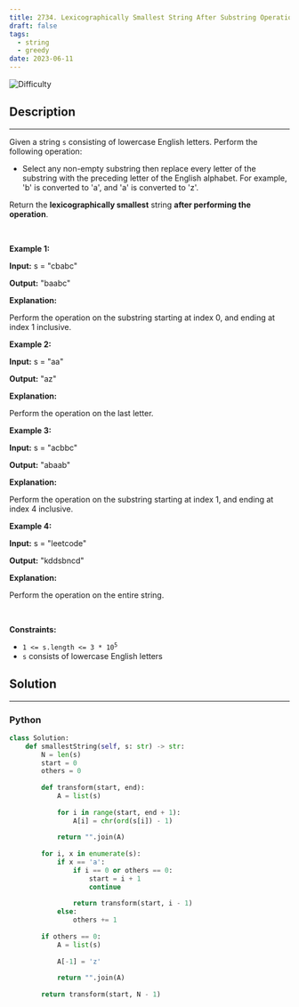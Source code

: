 ```yaml
---
title: 2734. Lexicographically Smallest String After Substring Operation
draft: false
tags: 
  - string
  - greedy
date: 2023-06-11
---
```


![Difficulty](https://img.shields.io/badge/Difficulty-Medium-blue.svg)

## Description

---
<p>Given a string <code>s</code> consisting of lowercase English letters. Perform the following operation:</p>

<ul>
	<li>Select any non-empty <span data-keyword="substring-nonempty">substring</span> then replace every letter of the substring with the preceding letter of the English alphabet. For example, &#39;b&#39; is converted to &#39;a&#39;, and &#39;a&#39; is converted to &#39;z&#39;.</li>
</ul>

<p>Return the <span data-keyword="lexicographically-smaller-string"><strong>lexicographically smallest</strong></span> string <strong>after performing the operation</strong>.</p>

<p>&nbsp;</p>
<p><strong class="example">Example 1:</strong></p>

<div class="example-block">
<p><strong>Input:</strong> <span class="example-io">s = &quot;cbabc&quot;</span></p>

<p><strong>Output:</strong> <span class="example-io">&quot;baabc&quot;</span></p>

<p><strong>Explanation:</strong></p>

<p>Perform the operation on the substring starting at index 0, and ending at index 1 inclusive.</p>
</div>

<p><strong class="example">Example 2:</strong></p>

<div class="example-block">
<p><strong>Input:</strong> <span class="example-io">s = &quot;aa&quot;</span></p>

<p><strong>Output:</strong> <span class="example-io">&quot;az&quot;</span></p>

<p><strong>Explanation:</strong></p>

<p>Perform the operation on the last letter.</p>
</div>

<p><strong class="example">Example 3:</strong></p>

<div class="example-block">
<p><strong>Input:</strong> <span class="example-io">s = &quot;acbbc&quot;</span></p>

<p><strong>Output:</strong> <span class="example-io">&quot;abaab&quot;</span></p>

<p><strong>Explanation:</strong></p>

<p>Perform the operation on the substring starting at index 1, and ending at index 4 inclusive.</p>
</div>

<p><strong class="example">Example 4:</strong></p>

<div class="example-block">
<p><strong>Input:</strong> <span class="example-io">s = &quot;leetcode&quot;</span></p>

<p><strong>Output:</strong> <span class="example-io">&quot;kddsbncd&quot;</span></p>

<p><strong>Explanation:</strong></p>

<p>Perform the operation on the entire string.</p>
</div>

<p>&nbsp;</p>
<p><strong>Constraints:</strong></p>

<ul>
	<li><code>1 &lt;= s.length &lt;= 3 * 10<sup>5</sup></code></li>
	<li><code>s</code> consists of lowercase English letters</li>
</ul>


## Solution

---
### Python
``` py title='lexicographically-smallest-string-after-substring-operation'
class Solution:
    def smallestString(self, s: str) -> str:
        N = len(s)
        start = 0
        others = 0
        
        def transform(start, end):
            A = list(s)
            
            for i in range(start, end + 1):
                A[i] = chr(ord(s[i]) - 1)
                
            return "".join(A)
        
        for i, x in enumerate(s):
            if x == 'a':
                if i == 0 or others == 0:
                    start = i + 1
                    continue
                
                return transform(start, i - 1)
            else:
                others += 1
        
        if others == 0:
            A = list(s)
            
            A[-1] = 'z'
            
            return "".join(A)
            
        return transform(start, N - 1)
                

```


